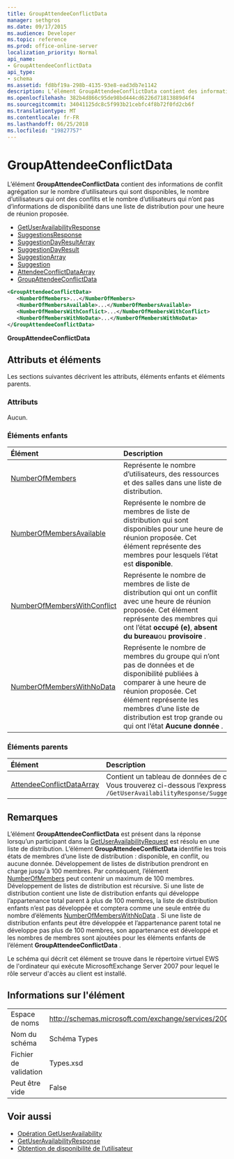 ```yaml
---
title: GroupAttendeeConflictData
manager: sethgros
ms.date: 09/17/2015
ms.audience: Developer
ms.topic: reference
ms.prod: office-online-server
localization_priority: Normal
api_name:
- GroupAttendeeConflictData
api_type:
- schema
ms.assetid: fd8bf19a-298b-4135-93e8-ead3db7e1142
description: L’élément GroupAttendeeConflictData contient des informations de conflit agrégation sur le nombre d’utilisateurs qui sont disponible, le nombre d’utilisateurs qui ont des conflits et le nombre d’utilisateurs qui n’ont pas d’informations de disponibilité dans une distribution de liste pour un suggérés heure de la réunion.
ms.openlocfilehash: 382b4d866c95de98bd444cd6226d71813889d4f4
ms.sourcegitcommit: 34041125dc8c5f993b21cebfc4f8b72f0fd2cb6f
ms.translationtype: MT
ms.contentlocale: fr-FR
ms.lasthandoff: 06/25/2018
ms.locfileid: "19827757"
---
```

# <a name="groupattendeeconflictdata"></a>GroupAttendeeConflictData

L’élément **GroupAttendeeConflictData** contient des informations de conflit agrégation sur le nombre d’utilisateurs qui sont disponibles, le nombre d’utilisateurs qui ont des conflits et le nombre d’utilisateurs qui n’ont pas d’informations de disponibilité dans une liste de distribution pour une heure de réunion proposée. 
  
- [GetUserAvailabilityResponse](getuseravailabilityresponse.md)
- [SuggestionsResponse](suggestionsresponse.md)
- [SuggestionDayResultArray](suggestiondayresultarray.md)
- [SuggestionDayResult](suggestiondayresult.md)
- [SuggestionArray](suggestionarray.md)
- [Suggestion](suggestion.md)
- [AttendeeConflictDataArray](attendeeconflictdataarray.md)
- [GroupAttendeeConflictData](groupattendeeconflictdata.md)
  
```xml
<GroupAttendeeConflictData>
   <NumberOfMembers>...</NumberOfMembers>
   <NumberOfMembersAvailable>...</NumberOfMembersAvailable>
   <NumberOfMembersWithConflict>...</NumberOfMembersWithConflict>
   <NumberOfMembersWithNoData>...</NumberOfMembersWithNoData>
</GroupAttendeeConflictData>
```

**GroupAttendeeConflictData**

## <a name="attributes-and-elements"></a>Attributs et éléments

Les sections suivantes décrivent les attributs, éléments enfants et éléments parents.
  
### <a name="attributes"></a>Attributs

Aucun.
  
### <a name="child-elements"></a>Éléments enfants

|**Élément**|**Description**|
|:-----|:-----|
|[NumberOfMembers](numberofmembers.md) <br/> |Représente le nombre d’utilisateurs, des ressources et des salles dans une liste de distribution.  <br/> |
|[NumberOfMembersAvailable](numberofmembersavailable.md) <br/> |Représente le nombre de membres de liste de distribution qui sont disponibles pour une heure de réunion proposée. Cet élément représente des membres pour lesquels l’état est **disponible**.  <br/> |
|[NumberOfMembersWithConflict](numberofmemberswithconflict.md) <br/> |Représente le nombre de membres de liste de distribution qui ont un conflit avec une heure de réunion proposée. Cet élément représente des membres qui ont l’état **occupé (e)**, **absent du bureau**ou **provisoire** .  <br/> |
|[NumberOfMembersWithNoData](numberofmemberswithnodata.md) <br/> |Représente le nombre de membres du groupe qui n’ont pas de données et de disponibilité publiées à comparer à une heure de réunion proposée. Cet élément représente les membres d’une liste de distribution est trop grande ou qui ont l’état **Aucune donnée** .  <br/> |
   
### <a name="parent-elements"></a>Éléments parents

|**Élément**|**Description**|
|:-----|:-----|
|[AttendeeConflictDataArray](attendeeconflictdataarray.md) <br/> |Contient un tableau de données de conflit pour les participants interrogées identifiés dans l' [opération GetUserAvailability](getuseravailability-operation.md).  <br/> Vous trouverez ci-dessous l’expression XPath pour cet élément :  <br/>  `/GetUserAvailabilityResponse/SuggestionsResponse/SuggestionDayResultArray/SuggestionDayResult[i]/SuggestionArray/Suggestion[i]/AttendeeConflictDataArray` <br/> |
   
## <a name="remarks"></a>Remarques

L’élément **GroupAttendeeConflictData** est présent dans la réponse lorsqu’un participant dans la [GetUserAvailabilityRequest](getuseravailabilityrequest.md) est résolu en une liste de distribution. L’élément **GroupAttendeeConflictData** identifie les trois états de membres d’une liste de distribution : disponible, en conflit, ou aucune donnée. Développement de listes de distribution prendront en charge jusqu'à 100 membres. Par conséquent, l’élément [NumberOfMembers](numberofmembers.md) peut contenir un maximum de 100 membres. Développement de listes de distribution est récursive. Si une liste de distribution contient une liste de distribution enfants qui développe l’appartenance total parent à plus de 100 membres, la liste de distribution enfants n’est pas développée et comptera comme une seule entrée du nombre d’éléments [NumberOfMembersWithNoData](numberofmemberswithnodata.md) . Si une liste de distribution enfants peut être développée et l’appartenance parent total ne développe pas plus de 100 membres, son appartenance est développé et les nombres de membres sont ajoutées pour les éléments enfants de l’élément **GroupAttendeeConflictData** . 
  
Le schéma qui décrit cet élément se trouve dans le répertoire virtuel EWS de l'ordinateur qui exécute MicrosoftExchange Server 2007 pour lequel le rôle serveur d'accès au client est installé.
  
## <a name="element-information"></a>Informations sur l'élément

|||
|:-----|:-----|
|Espace de noms  <br/> |http://schemas.microsoft.com/exchange/services/2006/types  <br/> |
|Nom du schéma  <br/> |Schéma Types  <br/> |
|Fichier de validation  <br/> |Types.xsd  <br/> |
|Peut être vide  <br/> |False  <br/> |
   
## <a name="see-also"></a>Voir aussi

- [Opération GetUserAvailability](getuseravailability-operation.md)
- [GetUserAvailabilityResponse](getuseravailabilityresponse.md)
- [Obtention de disponibilité de l’utilisateur](http://msdn.microsoft.com/library/d4133fcb-9b0f-4e6b-aadf-a389da83516a%28Office.15%29.aspx)

